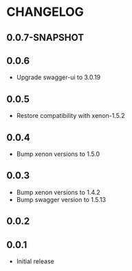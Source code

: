 # CHANGELOG

## 0.0.7-SNAPSHOT


## 0.0.6
* Upgrade swagger-ui to 3.0.19

## 0.0.5
* Restore compatibility with xenon-1.5.2

## 0.0.4
* Bump xenon versions to 1.5.0

## 0.0.3
* Bump xenon versions to 1.4.2
* Bump swagger version to 1.5.13

## 0.0.2

## 0.0.1

* Initial release
